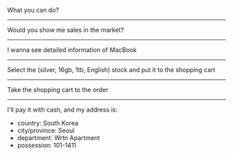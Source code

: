 What you can do?

---

Would you show me sales in the market?

---

I wanna see detailed information of MacBook

---

Select the (silver, 16gb, 1tb, English) stock and put it to the shopping cart

---

Take the shopping cart to the order

---

I'll pay it with cash, and my address is:

- country: South Korea
- city/province: Seoul
- department: Wrtn Apartment
- possession: 101-1411
